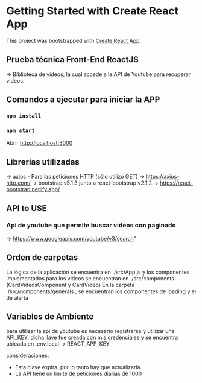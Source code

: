 # Getting Started with Create React App

This project was bootstrapped with [Create React App](https://github.com/facebook/create-react-app).

## Prueba técnica Front-End ReactJS

-> Biblioteca de videos, la cual accede a la API de Youtube para recuperar videos.

## Comandos a ejecutar para iniciar la APP

### `npm install`

### `npm start`

Abrir [http://localhost:3000](http://localhost:3000)

## Librerías utilizadas

-> axios - Para las peticiones HTTP (sólo utilizo GET) -> https://axios-http.com/
-> bootstrap v5.1.3 junto a react-bootstrap v2.1.2 -> https://react-bootstrap.netlify.app/

## API to USE

### Api de youtube que permite buscar videos con paginado

-> https://www.googleapis.com/youtube/v3/search"

## Orden de carpetas

La lógica de la aplicación se encuentra en ./src/App.js y los componentes implementados para los videos se encuentran en ./src/components (CardVideosComponent y CardVideo)
En la carpeta ./src/components/generals , se encuentran los componentes de loading y el de alerta

## Variables de Ambiente

para utilizar la api de youtube es necesario registrarse y utilizar una API_KEY, dicha llave fue creada con mis credenciales y se encuentra ubicada en .env.local -> REACT_APP_KEY

consideraciones:

- Esta clave expira, por lo tanto hay que actualizarla.
- La API tiene un limite de peticiones diarias de 1000
